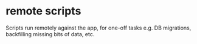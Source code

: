 # remote scripts
Scripts run remotely against the app, for one-off tasks e.g. DB migrations, backfilling missing bits of data, etc.